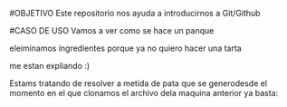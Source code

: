 

#OBJETIVO
Este repositorio nos ayuda a introducirnos a Git/Github

#CASO DE USO
Vamos a ver como se hace un panque 

eleiminamos ingredientes porque ya no quiero hacer una tarta

me estan expliando :)

Estams tratando de resolver a metida de pata que se generodesde el 
momento en el que clonamos el archivo dela maquina anterior
ya basta:
